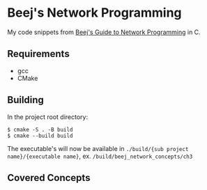 # Beej's Network Programming
My code snippets from [Beej's Guide to Network Programming](https://beej.us/guide/bgnet/) in C.

## Requirements
- gcc
- CMake

## Building
In the project root directory:
```
$ cmake -S . -B build
$ cmake --build build
```
The executable's will now be available in `./build/{sub project name}/{executable name}`, ex. `/build/beej_network_concepts/ch3`

## Covered Concepts
